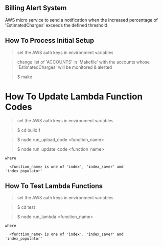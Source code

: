 
## Billing Alert System

AWS micro service to send a notification when the increased percentage of 'EstimatedCharges' exceeds the defined threshold.


## How To Process Initial Setup

  > set the AWS auth keys in environment variables

  > change list of 'ACCOUNTS' in 'Makefile' with the accounts whose 'EstimatedCharges' will be monitored & alerted

  > $ make


# How To Update Lambda Function Codes

  > set the AWS auth keys in environment variables

  > $ cd build.f

  > $ node run_upload_code <function_name>

  > $ node run_update_code <function_name>

    where

      <function_name> is one of 'index', 'index_saver' and 'index_populator'


## How To Test Lambda Functions

  > set the AWS auth keys in environment variables

  > $ cd test

  > $ node run_lambda <function_name>

    where

      <function_name> is one of 'index', 'index_saver' and 'index_populator'
